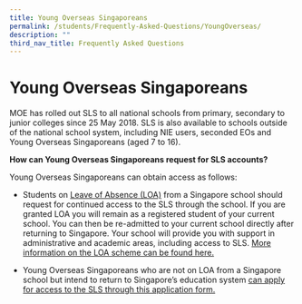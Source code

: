 ```yaml
---
title: Young Overseas Singaporeans
permalink: /students/Frequently-Asked-Questions/YoungOverseas/
description: ""
third_nav_title: Frequently Asked Questions
---
```


Young Overseas Singaporeans
===================

MOE has rolled out SLS to all national schools from primary, secondary to junior colleges since 25 May 2018. SLS is also available to schools outside of the national school system, including NIE users, seconded EOs and Young Overseas Singaporeans (aged 7 to 16).

**How can Young Overseas Singaporeans request for SLS accounts?**

Young Overseas Singaporeans can obtain access as follows:

- Students on [Leave of Absence (LOA)](https://go.gov.sg/loa) from a Singapore school should request for continued access to the SLS through the school.
If you are granted LOA you will remain as a registered student of your current school. You can then be re-admitted to your current school directly after returning to Singapore. Your school will provide you with support in administrative and academic areas, including access to SLS. [More information on the LOA scheme can be found here.](https://go.gov.sg/loa)

- Young Overseas Singaporeans who are not on LOA from a Singapore school but intend to return to Singapore’s education system [can apply for access to the SLS through this application form.](https://go.gov.sg/applyforsls)
 
         